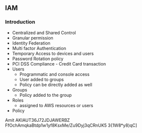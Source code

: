 

## IAM

### Introduction

 - Centralized and Shared Control
 - Granular permission
 - Identity Federation
 - Multi factor Authentication
 - Temporary Access to devices and users
 - Password Rotation policy
 - PCI DSS Compliance - Credit Card transaction
 - Users
	 - Programmatic and console access
	 - User added to groups
	 - Policy can be directly added as well
 -  Groups
	- Policy added to the group
- Roles
	 - assigned to AWS resources or users
 - Policy

Amit
AKIAUT36J72JDJAWERBZ
 FfOchAmqkaBtdp1w1yf8KsxMe/Zu9Dyj3qCRnUK5
3{1W8*y8)qC]
<!--stackedit_data:
eyJoaXN0b3J5IjpbLTc4MDg5MDMxNiwtNDUzNzU3MzQ2LDExNz
I4OTk2NDVdfQ==
-->